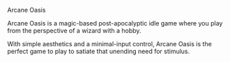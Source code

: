 Arcane Oasis

Arcane Oasis is a magic-based post-apocalyptic idle game where you play from the perspective of a wizard with a hobby.

With simple aesthetics and a minimal-input control, Arcane Oasis is the perfect game to play to satiate that unending need for stimulus.
